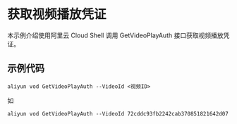 # 获取视频播放凭证

本示例介绍使用阿里云 Cloud Shell 调用 GetVideoPlayAuth 接口获取视频播放凭证。

## 示例代码

```
aliyun vod GetVideoPlayAuth --VideoId <视频ID>
```
如
```
aliyun vod GetVideoPlayAuth --VideoId 72cddc93fb2242cab370851821642d07
```
